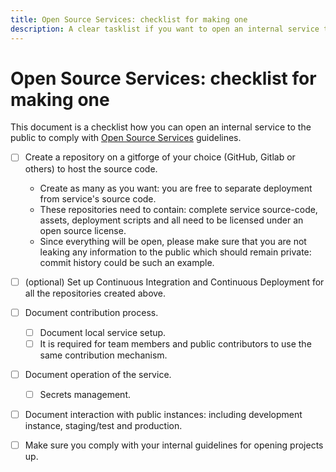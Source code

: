 ```yaml
---
title: Open Source Services: checklist for making one
description: A clear tasklist if you want to open an internal service to the public so it complies with Open Source Services definition.
---
```

# Open Source Services: checklist for making one

This document is a checklist how you can open an internal service to the public to comply with [Open Source Services](open-source-services.md) guidelines.

* [ ] Create a repository on a gitforge of your choice (GitHub, Gitlab or others) to host the source code.
  * Create as many as you want: you are free to separate deployment from service's source code.
  * These repositories need to contain: complete service source-code, assets, deployment scripts and all need to be licensed under an open source license.
  * Since everything will be open, please make sure that you are not leaking any information to the public which should remain private: commit history could be such an example.

* [ ] (optional) Set up Continuous Integration and Continuous Deployment for all the repositories created above.

* [ ] Document contribution process.
  * [ ] Document local service setup.
  * [ ] It is required for team members and public contributors to use the same contribution mechanism.

* [ ] Document operation of the service.
  * [ ] Secrets management.

* [ ] Document interaction with public instances: including development instance, staging/test and production.

* [ ] Make sure you comply with your internal guidelines for opening projects up.
